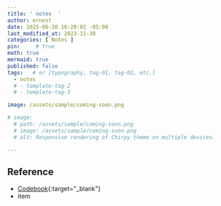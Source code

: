 ```yaml
---
title: ' notes  '
author: ernest
date: 2025-06-30 16:20:02 -05:00
last_modified_at: 2023-11-30
categories: [ Notes ]
pin:     # true
math: true
mermaid: true
published: false
tags:   # or [typography, tag-01, tag-02, etc.]
  - notes
  # - tamplate-tag-2
  # - template-tag-3

image: /assets/sample/coming-soon.png

# image: 
  # path: /assets/sample/coming-soon.png
  # image: /assets/sample/coming-soon.png
  # alt: Responsive rendering of Chirpy theme on multiple devices.

---
```



<!--  


10. Name project
  - Description: 
      objective of the project 
  - Technologies used: 
      tools used / algorithms used and why 
  - Results: 
      what I learnt

Bank Customer Churn Prediction
Description: The main objective of the Bank Customer Churn Prediction project is to analyze the demographics in order to predict whether a customer will leave the bank or not.
Technologies Used: The notebooks uses Random Forest Classifier and Decision Tree Classifier
Results: The Random Forest Classifier and Decision Tree Classifier performed equally well with an accuracy of 87%







-->



## Reference

  - [Codebook](/assets/docs/paper1.pdf){:target="_blank"}
  - item 




